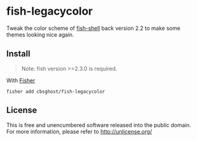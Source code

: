 # fish-legacycolor

Tweak the color scheme of [fish-shell](https://github.com/fish-shell/fish-shell) back version 2.2 to make some themes looking nice again.

## Install
> Note: fish version >=2.3.0 is required.

With [Fisher]

```
fisher add cbsghost/fish-legacycolor
```

[Fisher]: https://github.com/jorgebucaran/fisher

## License
This is free and unencumbered software released into the public domain.  
For more information, please refer to <http://unlicense.org/>
